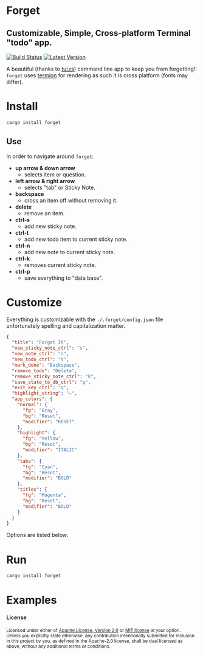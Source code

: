 # Forget
## Customizable, Simple, Cross-platform Terminal "todo" app.

[![Build Status](https://travis-ci.com/DevinR528/forget.svg?branch=master)](https://travis-ci.com/DevinR528/forget)
[![Latest Version](https://img.shields.io/crates/v/forget.svg)](https://crates.io/crates/forget)

A beautiful (thanks to [tui.rs]()) command line app to keep you from forgetting!! `forget`
uses [termion]() for rendering as such it is cross platform (fonts may differ). 

# Install
```bash
cargo install forget
```

## Use
In order to navigate around `forget`:
 * **up arrow & down arrow**
    - selects item or question.
 * **left arrow & right arrow**
    - selects "tab" or Sticky Note.
 * **backspace**
    - cross an item off without removing it.
 * **delete**
    - remove an item.
 * **ctrl-s**
    - add new sticky note.
 * **ctrl-t**
    - add new todo item to current sticky note.
 * **ctrl-n**
    - add new note to current sticky note.
 * **ctrl-k**
    - removes current sticky note.
 * **ctrl-p**
    - save everything to "data base".

# Customize
Everything is customizable with the `./.forget/config.json` file unfortunately spelling
and capitalization matter.
```json
{
  "title": "Forget It",
  "new_sticky_note_ctrl": "s",
  "new_note_ctrl": "n",
  "new_todo_ctrl": "t",
  "mark_done": "Backspace",
  "remove_todo": "Delete",
  "remove_sticky_note_ctrl": "k",
  "save_state_to_db_ctrl": "p",
  "exit_key_ctrl": "q",
  "highlight_string": "✏️",
  "app_colors": {
    "normal": {
      "fg": "Gray",
      "bg": "Reset",
      "modifier": "RESET"
    },
    "highlight": {
      "fg": "Yellow",
      "bg": "Reset",
      "modifier": "ITALIC"
    },
    "tabs": {
      "fg": "Cyan",
      "bg": "Reset",
      "modifier": "BOLD"
    },
    "titles": {
      "fg": "Magenta",
      "bg": "Reset",
      "modifier": "BOLD"
    }
  }
}
```
Options are listed below.

# Run
```bash
cargo install forget
```

# Examples


#### License
<sup>
Licensed under either of <a href="LICENSE-APACHE">Apache License, Version
2.0</a> or <a href="LICENSE-MIT">MIT license</a> at your option.
</sup>

<br>

<sub>
Unless you explicitly state otherwise, any contribution intentionally submitted
for inclusion in this project by you, as defined in the Apache-2.0 license,
shall be dual licensed as above, without any additional terms or conditions.
</sub>
